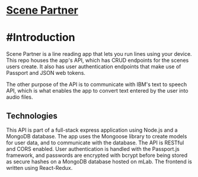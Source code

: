 # <a href="https://goofy-goldstine-cd55e2.netlify.com/" target="_blank">Scene Partner</a>

# #Introduction
Scene Partner is a line reading app that lets you run lines using your device. This repo
houses the app's API, which has CRUD endpoints for the scenes users create. It also has
user authentication endpoints that make use of Passport and JSON web tokens.

The other purpose of the API is to communicate with IBM's text to speech API, which is
what enables the app to convert text entered by the user into audio files.

## Technologies
This API is part of a full-stack express application using Node.js and a MongoDB database.
The app uses the Mongoose library to create models for user data, and to communicate
with the database. The API is RESTful and CORS enabled. User authentication is handled
with the Passport.js framework, and passwords are encrypted with bcrypt before being
stored as secure hashes on a MongoDB database hosted on mLab. The frontend is written
using React-Redux.

